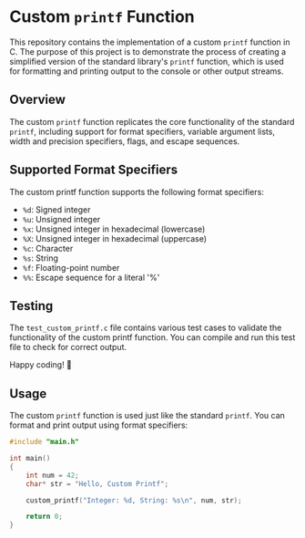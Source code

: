 # Custom `printf` Function

This repository contains the implementation of a custom `printf` function in C. The purpose of this project is to demonstrate the process of creating a simplified version of the standard library's `printf` function, which is used for formatting and printing output to the console or other output streams.

## Overview

The custom `printf` function replicates the core functionality of the standard `printf`, including support for format specifiers, variable argument lists, width and precision specifiers, flags, and escape sequences.
## Supported Format Specifiers

The custom printf function supports the following format specifiers:

- `%d`: Signed integer
- `%u`: Unsigned integer
- `%x`: Unsigned integer in hexadecimal (lowercase)
- `%X`: Unsigned integer in hexadecimal (uppercase)
- `%c`: Character
- `%s`: String
- `%f`: Floating-point number
- `%%`: Escape sequence for a literal '%'


## Testing

The `test_custom_printf.c` file contains various test cases to validate the functionality of the custom printf function. You can compile and run this test file to check for correct output.

Happy coding! 🚀

## Usage

The custom `printf` function is used just like the standard `printf`. You can format and print output using format specifiers:

```c
#include "main.h"

int main() 
{
    int num = 42;
    char* str = "Hello, Custom Printf";

    custom_printf("Integer: %d, String: %s\n", num, str);

    return 0;
}
